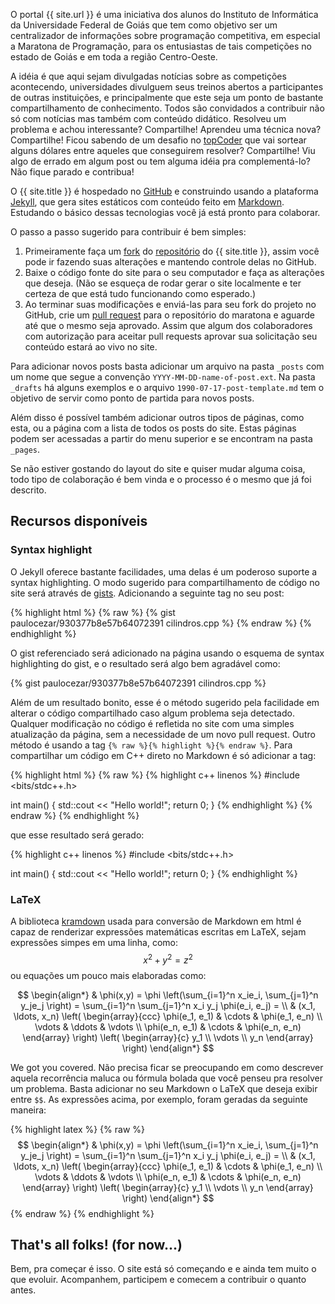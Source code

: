 O portal {{ site.url }} é uma iniciativa dos alunos do Instituto de Informática
da Universidade Federal de Goiás que tem como objetivo ser um centralizador de
informações sobre programação competitiva, em especial a Maratona de
Programação, para os entusiastas de tais competições no estado de Goiás e em
toda a região Centro-Oeste.

A idéia é que aqui sejam divulgadas notícias sobre as competições acontecendo,
universidades divulguem seus treinos abertos a participantes de outras
instituições, e principalmente que este seja um ponto de bastante
compartilhamento de conhecimento. Todos são convidados a contribuir não só com
notícias mas também com conteúdo didático. Resolveu um problema e achou
interessante? Compartilhe! Aprendeu uma técnica nova? Compartilhe! Ficou
sabendo de um desafio no [topCoder][topcoder] que vai sortear alguns dólares
entre aqueles que conseguirem resolver? Compartilhe! Viu algo de errado em
algum post ou tem alguma idéia pra complementá-lo? Não fique parado e contribua!

O {{ site.title }} é hospedado no [GitHub][gh-pages] e construindo usando a
plataforma [Jekyll][jekyll], que gera sites estáticos com conteúdo feito em
[Markdown][markdown]. Estudando o básico dessas tecnologias você já está
pronto para colaborar.

O passo a passo sugerido para contribuir é bem simples:

1. Primeiramente faça um [fork][gh-fork] do [repositório][repositorio] do
{{ site.title }}, assim você pode ir fazendo suas alterações e mantendo
controle delas no GitHub.
2. Baixe o código fonte do site para o seu computador e faça as alterações
que deseja. (Não se esqueça de rodar gerar o site localmente e ter certeza
de que está tudo funcionando como esperado.)
3. Ao terminar suas modificações e enviá-las para seu fork do projeto no
GitHub, crie um [pull request][gh-pullreq] para o repositório do maratona e
aguarde até que o mesmo seja aprovado. Assim que algum dos colaboradores com
autorização para aceitar pull requests aprovar sua solicitação seu conteúdo
estará ao vivo no site.

Para adicionar novos posts basta adicionar um arquivo na pasta `_posts` com um
nome que segue a convenção `YYYY-MM-DD-name-of-post.ext`. Na pasta `_drafts` há
alguns exemplos e o arquivo `1990-07-17-post-template.md` tem o objetivo de 
servir como ponto de partida para novos posts.

Além disso é possível também adicionar outros tipos de páginas, como esta, ou
a página com a lista de todos os posts do site. Estas páginas podem ser 
acessadas a partir do menu superior e se encontram na pasta `_pages`. 

Se não estiver gostando do layout do site e quiser mudar alguma coisa, todo
tipo de colaboração é bem vinda e o processo é o mesmo que já foi descrito.

## Recursos disponíveis

### Syntax highlight

O Jekyll oferece bastante facilidades, uma delas é um poderoso suporte a syntax
highlighting. O modo sugerido para compartilhamento de código no site será 
através de [gists][gh-gist]. Adicionando a seguinte tag no seu post:

{% highlight html %}
{% raw %}
{% gist paulocezar/930377b8e57b64072391 cilindros.cpp %}
{% endraw %}
{% endhighlight %}

O gist referenciado será adicionado na página usando o esquema de syntax
highlighting do gist, e o resultado será algo bem agradável como:

{% gist paulocezar/930377b8e57b64072391 cilindros.cpp %}

Além de um resultado bonito, esse é o método sugerido pela facilidade em
alterar o código compartilhado caso algum problema seja detectado. 
Qualquer modificação no código é refletida no site com uma simples
atualização da página, sem a necessidade de um novo pull request. Outro 
método é usando a tag `{% raw %}{% highlight %}{% endraw %}`. Para compartilhar
um código em C++ direto no Markdown é só adicionar a tag:

{% highlight html %}
{% raw %}
{% highlight c++ linenos %}
#include <bits/stdc++.h> 

int main() {
  std::cout << "Hello world!";
  return 0;
}
{% endhighlight %}
{% endraw %}
{% endhighlight %}

que esse resultado será gerado:

{% highlight c++ linenos %}
#include <bits/stdc++.h> 

int main() {
  std::cout << "Hello world!";
  return 0;
}
{% endhighlight %}

### LaTeX

A biblioteca [kramdown][kramdown] usada para conversão de Markdown em html
é capaz de renderizar expressões matemáticas escritas em LaTeX, sejam 
expressões simpes em uma linha, como: $$ x^2 + y^2 = z^2 $$ ou equações um
pouco mais elaboradas como:

$$
\begin{align*}
  & \phi(x,y) = \phi \left(\sum_{i=1}^n x_ie_i, \sum_{j=1}^n y_je_j \right)
  = \sum_{i=1}^n \sum_{j=1}^n x_i y_j \phi(e_i, e_j) = \\
  & (x_1, \ldots, x_n) \left( \begin{array}{ccc}
      \phi(e_1, e_1) & \cdots & \phi(e_1, e_n) \\
      \vdots & \ddots & \vdots \\
      \phi(e_n, e_1) & \cdots & \phi(e_n, e_n)
    \end{array} \right)
  \left( \begin{array}{c}
      y_1 \\
      \vdots \\
      y_n
    \end{array} \right)
\end{align*}
$$

We got you covered. Não precisa ficar se preocupando em como descrever
aquela recorrência maluca ou fórmula bolada que você penseu pra resolver
um problema. Basta adicionar no seu Markdown o LaTeX que deseja exibir
entre `$$`. As expressões acima, por exemplo, foram geradas da seguinte
maneira:

{% highlight latex %}
{% raw %}
$$
\begin{align*}
  & \phi(x,y) = \phi \left(\sum_{i=1}^n x_ie_i, \sum_{j=1}^n y_je_j \right)
  = \sum_{i=1}^n \sum_{j=1}^n x_i y_j \phi(e_i, e_j) = \\
  & (x_1, \ldots, x_n) \left( \begin{array}{ccc}
      \phi(e_1, e_1) & \cdots & \phi(e_1, e_n) \\
      \vdots & \ddots & \vdots \\
      \phi(e_n, e_1) & \cdots & \phi(e_n, e_n)
    \end{array} \right)
  \left( \begin{array}{c}
      y_1 \\
      \vdots \\
      y_n
    \end{array} \right)
\end{align*}
$$
{% endraw %}
{% endhighlight %}

## That's all folks! (for now...)

Bem, pra começar é isso. O site está só começando e e ainda tem muito o que
evoluir. Acompanhem, participem e comecem a contribuir o quanto antes.

[topcoder]:     https://www.topcoder.com/challenge-details/30051072/?type=develop
[gh-pages]:     https://pages.github.com/
[jekyll]:       http://jekyllrb.com
[markdown]:     http://daringfireball.net/projects/markdown/
[gh-fork]:      https://help.github.com/articles/fork-a-repo/
[gh-pullreq]:   https://help.github.com/articles/using-pull-requests/
[gh-gist]:      https://help.github.com/articles/about-gists/
[kramdown]:     http://kramdown.gettalong.org/index.html
[repositorio]:  https://github.com/maratonago/maratonago.github.io

